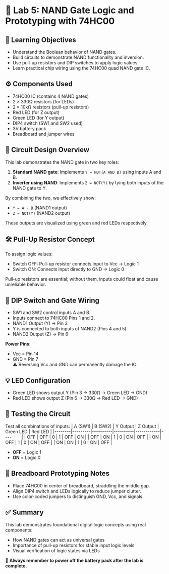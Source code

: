 # 🔌 Lab 5: NAND Gate Logic and Prototyping with 74HC00

## 🧠 Learning Objectives

- Understand the Boolean behavior of NAND gates.
- Build circuits to demonstrate NAND functionality and inversion.
- Use pull-up resistors and DIP switches to apply logic values.
- Learn practical chip wiring using the 74HC00 quad NAND gate IC.

## ⚙️ Components Used

- 74HC00 IC (contains 4 NAND gates)
- 2 × 330Ω resistors (for LEDs)
- 2 × 10kΩ resistors (pull-up resistors)
- Red LED (for Z output)
- Green LED (for Y output)
- DIP4 switch (SW1 and SW2 used)
- 3V battery pack
- Breadboard and jumper wires

## 📐 Circuit Design Overview

This lab demonstrates the NAND gate in two key roles:

1. **Standard NAND gate**: Implements `Y = NOT(A AND B)` using inputs A and B.
2. **Inverter using NAND**: Implements `Z = NOT(Y)` by tying both inputs of the NAND gate to Y.

By combining the two, we effectively show:
- `Y = A ⋅ B` (NAND1 output)
- `Z = NOT(Y)` (NAND2 output)

These outputs are visualized using green and red LEDs respectively.

## 🛠️ Pull-Up Resistor Concept

To assign logic values:
- Switch OFF: Pull-up resistor connects input to Vcc → Logic 1
- Switch ON: Connects input directly to GND → Logic 0

Pull-up resistors are essential; without them, inputs could float and cause unreliable behavior.

## 🔁 DIP Switch and Gate Wiring

- SW1 and SW2 control inputs A and B.
- Inputs connect to 74HC00 Pins 1 and 2.
- NAND1 Output (Y) → Pin 3
- Y is connected to both inputs of NAND2 (Pins 4 and 5)
- NAND2 Output (Z) → Pin 6

**Power Pins:**
- Vcc = Pin 14
- GND = Pin 7  
⚠️ Reversing Vcc and GND can permanently damage the IC.

## 💡 LED Configuration

- Green LED shows output Y (Pin 3 → 330Ω → Green LED → GND)
- Red LED shows output Z (Pin 6 → 330Ω → Red LED → GND)

## 🔬 Testing the Circuit

Test all combinations of inputs:
| A (SW1) | B (SW2) | Y Output | Z Output | Green LED | Red LED |
|--------|---------|----------|----------|------------|---------|
| OFF    | OFF     | 0        | 1        | OFF        | ON      |
| OFF    | ON      | 1        | 0        | ON         | OFF     |
| ON     | OFF     | 1        | 0        | ON         | OFF     |
| ON     | ON      | 1        | 0        | ON         | OFF     |

- **OFF** = Logic 1
- **ON** = Logic 0

## 🧪 Breadboard Prototyping Notes

- Place 74HC00 in center of breadboard, straddling the middle gap.
- Align DIP4 switch and LEDs logically to reduce jumper clutter.
- Use color-coded jumpers to distinguish GND, Vcc, and signals.

## ✅ Summary

This lab demonstrates foundational digital logic concepts using real components:
- How NAND gates can act as universal gates
- Importance of pull-up resistors for stable input logic levels
- Visual verification of logic states via LEDs

🔋 **Always remember to power off the battery pack after the lab is complete.**
